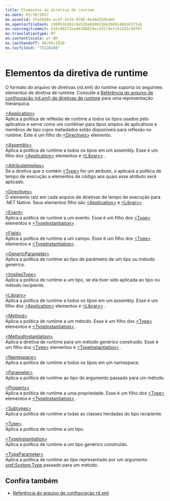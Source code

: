 ```yaml
---
title: Elementos da diretiva de runtime
ms.date: 03/30/2017
ms.assetid: 3fe5848c-ecd7-4136-970b-8e48d250bde6
ms.openlocfilehash: c900516382c8e526a6b0021bb2b681486283f3ab
ms.sourcegitcommit: b16c00371ea06398859ecd157defc81301c9070f
ms.translationtype: MT
ms.contentlocale: pt-BR
ms.lasthandoff: 06/06/2020
ms.locfileid: "73128166"
---
```

# <a name="runtime-directive-elements"></a>Elementos da diretiva de runtime
O formato do arquivo de diretivas (rd.xml) do runtime suporta os seguintes elementos de diretiva de runtime. Consulte a [Referência do arquivo de configuração (rd.xml) de diretivas de runtime](runtime-directives-rd-xml-configuration-file-reference.md) para uma representação hierárquica.  
  
 [\<Application>](application-element-net-native.md)  
 Aplica a política de reflexão de runtime a todos os tipos usados pelo aplicativo e serve como um contêiner para tipos amplos de aplicativos e membros de tipo cujos metadados estão disponíveis para reflexão no runtime. Este é um filho do [\<Directives>](directives-element-net-native.md) elemento.  
  
 [\<Assembly>](assembly-element-net-native.md)  
 Aplica a política de runtime a todos os tipos em um assembly. Esse é um filho dos [\<Application>](application-element-net-native.md) elementos e [\<Library>](library-element-net-native.md) .  
  
 [\<AttributeImplies>](attributeimplies-element-net-native.md)  
 Se a diretiva que o contém [\<Type>](type-element-net-native.md) for um atributo, o aplicará a política de tempo de execução a elementos de código aos quais esse atributo será aplicado.  
  
 [\<Directives>](directives-element-net-native.md)  
 O elemento raiz em cada arquivo de diretivas de tempo de execução para .NET Native. Seus elementos filho são [\<Application>](application-element-net-native.md) e [\<Library>](library-element-net-native.md) .  
  
 [\<Event>](event-element-net-native.md)  
 Aplica a política de runtime a um evento. Esse é um filho dos [\<Type>](type-element-net-native.md) elementos e [\<TypeInstantiation>](typeinstantiation-element-net-native.md) .  
  
 [\<Field>](field-element-net-native.md)  
 Aplica a política de runtime a um campo. Esse é um filho dos [\<Type>](type-element-net-native.md) elementos e [\<TypeInstantiation>](typeinstantiation-element-net-native.md) .  
  
 [\<GenericParameter>](genericparameter-element-net-native.md)  
 Aplica a política de runtime ao tipo de parâmetro de um tipo ou método genérico.  
  
 [\<ImpliesType>](impliestype-element-net-native.md)  
 Aplica a política de runtime a um tipo, se ela tiver sido aplicada ao tipo ou método recipiente.  
  
 [\<Library>](library-element-net-native.md)  
 Aplica a política de runtime a todos os tipos em um assembly. Esse é um filho dos [\<Application>](application-element-net-native.md) elementos e [\<Library>](library-element-net-native.md) .  
  
 [\<Method>](method-element-net-native.md)  
 Aplica a política de runtime a um método. Esse é um filho dos [\<Type>](type-element-net-native.md) elementos e [\<TypeInstantiation>](typeinstantiation-element-net-native.md) .  
  
 [\<MethodInstantiation>](methodinstantiation-element-net-native.md)  
 Aplica a diretiva de runtime para um método genérico construído. Esse é um filho dos [\<Type>](type-element-net-native.md) elementos e [\<TypeInstantiation>](typeinstantiation-element-net-native.md) .  
  
 [\<Namespace>](namespace-element-net-native.md)  
 Aplica a política de runtime a todos os tipos em um namespace.  
  
 [\<Parameter>](parameter-element-net-native.md)  
 Aplica a política de runtime ao tipo do argumento passado para um método.  
  
 [\<Property>](property-element-net-native.md)  
 Aplica a política de runtime a uma propriedade. Esse é um filho dos [\<Type>](type-element-net-native.md) elementos e [\<TypeInstantiation>](typeinstantiation-element-net-native.md) .  
  
 [\<Subtypes>](subtypes-element-net-native.md)  
 Aplica a política de runtime a todas as classes herdadas do tipo recipiente.  
  
 [\<Type>](type-element-net-native.md)  
 Aplica a política de runtime a um tipo.  
  
 [\<TypeInstantiation>](typeinstantiation-element-net-native.md)  
 Aplica a política de runtime a um tipo genérico construído.  
  
 [\<TypeParameter>](typeparameter-element-net-native.md)  
 Aplica a política de runtime ao tipo representado por um argumento <xref:System.Type> passado para um método.  
  
## <a name="see-also"></a>Confira também

- [Referência do arquivo de configuração rd.xml](runtime-directives-rd-xml-configuration-file-reference.md)
